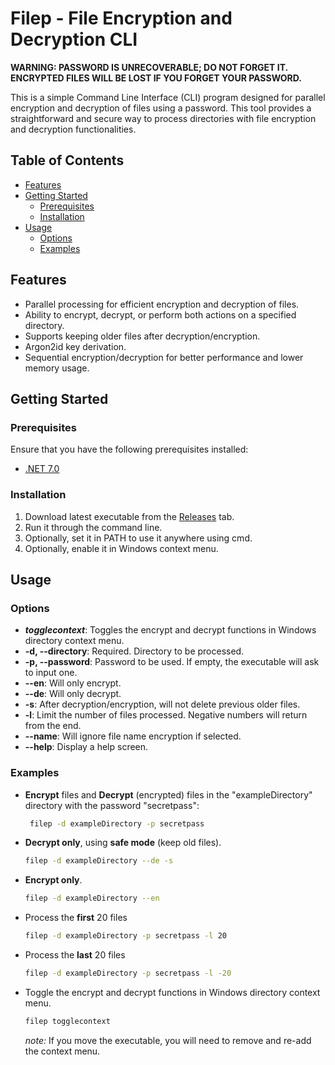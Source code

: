 # Filep - File Encryption and Decryption CLI

**WARNING: PASSWORD IS UNRECOVERABLE; DO NOT FORGET IT. ENCRYPTED FILES WILL BE LOST IF YOU FORGET YOUR PASSWORD.**


 This is a simple Command Line Interface (CLI) program designed for parallel encryption and decryption of files using a password. This tool provides a straightforward and secure way to process directories with file encryption and decryption functionalities.

## Table of Contents

- [Features](#features)
- [Getting Started](#getting-started)
  - [Prerequisites](#prerequisites)
  - [Installation](#installation)
- [Usage](#usage)
  - [Options](#options)
  - [Examples](#examples)

## Features

- Parallel processing for efficient encryption and decryption of files.
- Ability to encrypt, decrypt, or perform both actions on a specified directory.
- Supports keeping older files after decryption/encryption.
- Argon2id key derivation.
- Sequential encryption/decryption for better performance and lower memory usage.

## Getting Started

### Prerequisites

Ensure that you have the following prerequisites installed:

- [ .NET 7.0](https://dotnet.microsoft.com/en-us/download/dotnet/7.0)

### Installation

1. Download latest executable from the [Releases](https://github.com/omegand/File-Protector/releases) tab.
2. Run it through the command line.
3. Optionally, set it in PATH to use it anywhere using cmd.
4. Optionally, enable it in Windows context menu.


## Usage

### Options
- ***togglecontext***: Toggles the encrypt and decrypt functions in Windows directory context menu.
- **-d, --directory**: Required. Directory to be processed.
- **-p, --password**: Password to be used. If empty, the executable will ask to input one.
- **--en**: Will only encrypt.
- **--de**: Will only decrypt.
- **-s**: After decryption/encryption, will not delete previous older files.
- **-l**: Limit the number of files processed. Negative numbers will return from the end.
- **--name**: Will ignore file name encryption if selected.
- **--help**: Display a help screen.

### Examples

- <b>Encrypt</b> files and <b>Decrypt</b> (encrypted) files in the "exampleDirectory" directory with the password "secretpass":

    ```bash
     filep -d exampleDirectory -p secretpass
    ```
- <b>Decrypt only</b>, using <b>safe mode</b> (keep old files).

    ```bash
    filep -d exampleDirectory --de -s
    ```
- <b>Encrypt only</b>.

    ```bash
    filep -d exampleDirectory --en
    ```
- Process the <b>first</b> 20 files

    ```bash
    filep -d exampleDirectory -p secretpass -l 20
    ```
- Process the <b>last</b> 20 files

    ```bash
    filep -d exampleDirectory -p secretpass -l -20
    ```
- Toggle the encrypt and decrypt functions in Windows directory context menu.

    ```bash
    filep togglecontext
    ```
    *note:* If you move the executable, you will need to remove and re-add the context menu.


